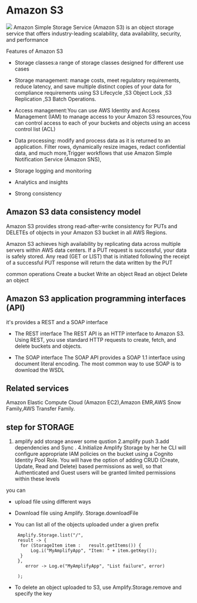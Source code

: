 # Amazon S3

![](https://d2908q01vomqb2.cloudfront.net/0a57cb53ba59c46fc4b692527a38a87c78d84028/2019/07/31/Untitled-Diagram-2.jpg)
Amazon Simple Storage Service (Amazon S3) is an object storage service that offers industry-leading scalability, data availability, security, and performance


Features of Amazon S3
- Storage classes:a range of storage classes designed for different use cases


- Storage management: manage costs, meet regulatory requirements, reduce latency, and save multiple distinct copies of your data for compliance requirements using S3 Lifecycle ,S3 Object Lock ,S3 Replication ,S3 Batch Operations.



- Access management:You can use AWS Identity and Access Management (IAM) to manage access to your Amazon S3 resources,You can control access to each of your buckets and objects using an access control list (ACL)





- Data processing:
modify and process data as it is returned to an application. Filter rows, dynamically resize images, redact confidential data, and much more,Trigger workflows that use Amazon Simple Notification Service (Amazon SNS),


- Storage logging and monitoring
- Analytics and insights
- Strong consistency


## Amazon S3 data consistency model
Amazon S3 provides strong read-after-write consistency for PUTs and DELETEs of objects in your Amazon S3 bucket in all AWS Regions.

Amazon S3 achieves high availability by replicating data across multiple servers within AWS data centers. If a PUT request is successful, your data is safely stored. Any read (GET or LIST) that is initiated following the receipt of a successful PUT response will return the data written by the PUT

 common operations
Create a bucket
Write an object
Read an object
Delete an object


## Amazon S3 application programming interfaces (API)
it's provides a REST and a SOAP interface
- The REST interface The REST API is an HTTP interface to Amazon S3. Using REST, you use standard HTTP requests to create, fetch, and delete buckets and objects.

- The SOAP interface The SOAP API provides a SOAP 1.1 interface using document literal encoding. The most common way to use SOAP is to download the WSDL

## Related services
Amazon Elastic Compute Cloud (Amazon EC2),Amazon EMR,AWS Snow Family,AWS Transfer Family.

## step for STORAGE
1. amplify add storage answer some qustion
2.amplify push
3.add dependencies and  Sync .
4.Initialize Amplify Storage by
her he CLI will configure appropriate IAM policies on the bucket using a Cognito Identity Pool Role. You will have the option of adding CRUD (Create, Update, Read and Delete) based permissions as well, so that Authenticated and Guest users will be granted limited permissions within these levels

you can

- upload file using different ways
- Download file using Amplify. Storage.downloadFile
- You can list all of the objects uploaded under a given prefix


       Amplify.Storage.list("/",
       result -> {
        for (StorageItem item :   result.getItems()) {
            Log.i("MyAmplifyApp", "Item: " + item.getKey());
        }
       },
          error -> Log.e("MyAmplifyApp", "List failure", error)
       
       );
- To delete an object uploaded to S3, use Amplify.Storage.remove and specify the key 